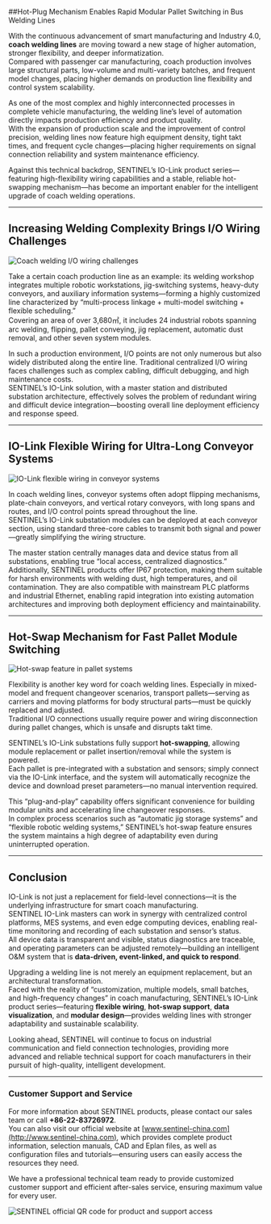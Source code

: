 ##Hot-Plug Mechanism Enables Rapid Modular Pallet Switching in Bus Welding Lines

With the continuous advancement of smart manufacturing and Industry 4.0, **coach welding lines** are moving toward a new stage of higher automation, stronger flexibility, and deeper informatization.  
Compared with passenger car manufacturing, coach production involves large structural parts, low-volume and multi-variety batches, and frequent model changes, placing higher demands on production line flexibility and control system scalability.

As one of the most complex and highly interconnected processes in complete vehicle manufacturing, the welding line’s level of automation directly impacts production efficiency and product quality.  
With the expansion of production scale and the improvement of control precision, welding lines now feature high equipment density, tight takt times, and frequent cycle changes—placing higher requirements on signal connection reliability and system maintenance efficiency.

Against this technical backdrop, SENTINEL’s IO-Link product series—featuring high-flexibility wiring capabilities and a stable, reliable hot-swapping mechanism—has become an important enabler for the intelligent upgrade of coach welding operations.

---

## Increasing Welding Complexity Brings I/O Wiring Challenges

![Coach welding I/O wiring challenges](http://image.sentinel-china.com/202506061032822.png)

Take a certain coach production line as an example: its welding workshop integrates multiple robotic workstations, jig-switching systems, heavy-duty conveyors, and auxiliary information systems—forming a highly customized line characterized by “multi-process linkage + multi-model switching + flexible scheduling.”  
Covering an area of over 3,680㎡, it includes 24 industrial robots spanning arc welding, flipping, pallet conveying, jig replacement, automatic dust removal, and other seven system modules.

In such a production environment, I/O points are not only numerous but also widely distributed along the entire line. Traditional centralized I/O wiring faces challenges such as complex cabling, difficult debugging, and high maintenance costs.  
SENTINEL’s IO-Link solution, with a master station and distributed substation architecture, effectively solves the problem of redundant wiring and difficult device integration—boosting overall line deployment efficiency and response speed.

---

## IO-Link Flexible Wiring for Ultra-Long Conveyor Systems

![IO-Link flexible wiring in conveyor systems](http://image.sentinel-china.com/202506061032142.png)

In coach welding lines, conveyor systems often adopt flipping mechanisms, plate-chain conveyors, and vertical rotary conveyors, with long spans and routes, and I/O control points spread throughout the line.  
SENTINEL’s IO-Link substation modules can be deployed at each conveyor section, using standard three-core cables to transmit both signal and power—greatly simplifying the wiring structure.

The master station centrally manages data and device status from all substations, enabling true “local access, centralized diagnostics.”  
Additionally, SENTINEL products offer IP67 protection, making them suitable for harsh environments with welding dust, high temperatures, and oil contamination. They are also compatible with mainstream PLC platforms and industrial Ethernet, enabling rapid integration into existing automation architectures and improving both deployment efficiency and maintainability.

---

## Hot-Swap Mechanism for Fast Pallet Module Switching

![Hot-swap feature in pallet systems](http://image.sentinel-china.com/202506061043066.png)

Flexibility is another key word for coach welding lines. Especially in mixed-model and frequent changeover scenarios, transport pallets—serving as carriers and moving platforms for body structural parts—must be quickly replaced and adjusted.  
Traditional I/O connections usually require power and wiring disconnection during pallet changes, which is unsafe and disrupts takt time.

SENTINEL’s IO-Link substations fully support **hot-swapping**, allowing module replacement or pallet insertion/removal while the system is powered.  
Each pallet is pre-integrated with a substation and sensors; simply connect via the IO-Link interface, and the system will automatically recognize the device and download preset parameters—no manual intervention required.

This “plug-and-play” capability offers significant convenience for building modular units and accelerating line changeover responses.  
In complex process scenarios such as “automatic jig storage systems” and “flexible robotic welding systems,” SENTINEL’s hot-swap feature ensures the system maintains a high degree of adaptability even during uninterrupted operation.

---

## Conclusion

IO-Link is not just a replacement for field-level connections—it is the underlying infrastructure for smart coach manufacturing.  
SENTINEL IO-Link masters can work in synergy with centralized control platforms, MES systems, and even edge computing devices, enabling real-time monitoring and recording of each substation and sensor’s status.  
All device data is transparent and visible, status diagnostics are traceable, and operating parameters can be adjusted remotely—building an intelligent O&M system that is **data-driven, event-linked, and quick to respond**.

Upgrading a welding line is not merely an equipment replacement, but an architectural transformation.  
Faced with the reality of “customization, multiple models, small batches, and high-frequency changes” in coach manufacturing, SENTINEL’s IO-Link product series—featuring **flexible wiring**, **hot-swap support**, **data visualization**, and **modular design**—provides welding lines with stronger adaptability and sustainable scalability.

Looking ahead, SENTINEL will continue to focus on industrial communication and field connection technologies, providing more advanced and reliable technical support for coach manufacturers in their pursuit of high-quality, intelligent development.

---

### Customer Support and Service

For more information about SENTINEL products, please contact our sales team or call **+86-22-83726972**.  
You can also visit our official website at [www.sentinel-china.com](http://www.sentinel-china.com), which provides complete product information, selection manuals, CAD and Eplan files, as well as configuration files and tutorials—ensuring users can easily access the resources they need.

We have a professional technical team ready to provide customized customer support and efficient after-sales service, ensuring maximum value for every user.

![SENTINEL official QR code for product and support access](https://image.sentinel-china.com/2024-08-24-%E5%AE%98%E6%96%B9%E4%BA%8C%E7%BB%B4%E7%A0%81%E5%90%88%E9%9B%86.png)
